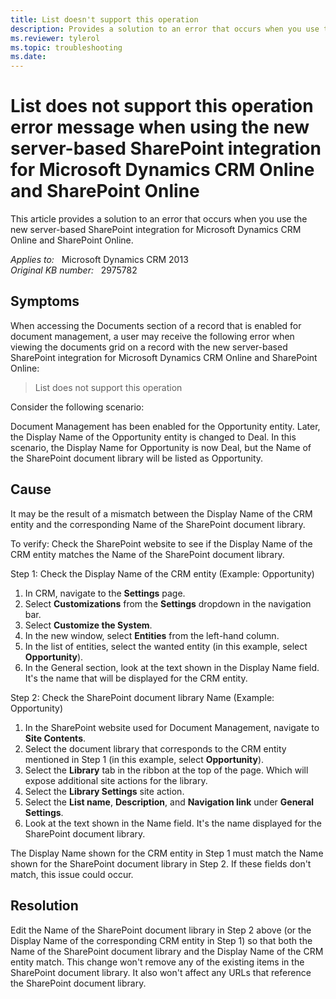 ```yaml
---
title: List doesn't support this operation 
description: Provides a solution to an error that occurs when you use the new server-based SharePoint integration for Microsoft Dynamics CRM Online and SharePoint Online.
ms.reviewer: tylerol
ms.topic: troubleshooting
ms.date: 
---
```

# List does not support this operation error message when using the new server-based SharePoint integration for Microsoft Dynamics CRM Online and SharePoint Online

This article provides a solution to an error that occurs when you use the new server-based SharePoint integration for Microsoft Dynamics CRM Online and SharePoint Online.

_Applies to:_ &nbsp; Microsoft Dynamics CRM 2013  
_Original KB number:_ &nbsp; 2975782

## Symptoms

When accessing the Documents section of a record that is enabled for document management, a user may receive the following error when viewing the documents grid on a record with the new server-based SharePoint integration for Microsoft Dynamics CRM Online and SharePoint Online:

> List does not support this operation

Consider the following scenario:

Document Management has been enabled for the Opportunity entity. Later, the Display Name of the Opportunity entity is changed to Deal. In this scenario, the Display Name for Opportunity is now Deal, but the Name of the SharePoint document library will be listed as Opportunity.

## Cause

It may be the result of a mismatch between the Display Name of the CRM entity and the corresponding Name of the SharePoint document library.

To verify: Check the SharePoint website to see if the Display Name of the CRM entity matches the Name of the SharePoint document library.

Step 1: Check the Display Name of the CRM entity (Example: Opportunity)  

1. In CRM, navigate to the **Settings** page.
2. Select **Customizations** from the **Settings** dropdown in the navigation bar.
3. Select **Customize the System**.
4. In the new window, select **Entities** from the left-hand column.
5. In the list of entities, select the wanted entity (in this example, select **Opportunity**).
6. In the General section, look at the text shown in the Display Name field. It's the name that will be displayed for the CRM entity.

Step 2: Check the SharePoint document library Name (Example: Opportunity)

1. In the SharePoint website used for Document Management, navigate to **Site Contents**.
2. Select the document library that corresponds to the CRM entity mentioned in Step 1 (in this example, select **Opportunity**).
3. Select the **Library** tab in the ribbon at the top of the page. Which will expose additional site actions for the library.
4. Select the **Library Settings** site action.
5. Select the **List name**, **Description**, and **Navigation link** under **General Settings**.
6. Look at the text shown in the Name field. It's the name displayed for the SharePoint document library.

The Display Name shown for the CRM entity in Step 1 must match the Name shown for the SharePoint document library in Step 2. If these fields don't match, this issue could occur.

## Resolution

Edit the Name of the SharePoint document library in Step 2 above (or the Display Name of the corresponding CRM entity in Step 1) so that both the Name of the SharePoint document library and the Display Name of the CRM entity match. This change won't remove any of the existing items in the SharePoint document library. It also won't affect any URLs that reference the SharePoint document library.
